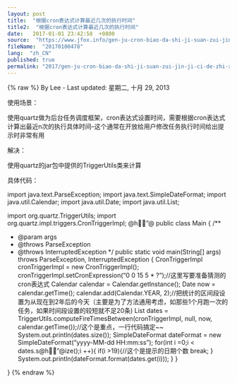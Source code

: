 ```yaml
---
layout: post
title:  "根据cron表达式计算最近几次的执行时间"
title2:  "根据cron表达式计算最近几次的执行时间"
date:   2017-01-01 23:42:58  +0800
source:  "https://www.jfox.info/gen-ju-cron-biao-da-shi-ji-suan-zui-jin-ji-ci-de-zhi-xing-shi-jian.html"
fileName:  "20170100478"
lang:  "zh_CN"
published: true
permalink: "2017/gen-ju-cron-biao-da-shi-ji-suan-zui-jin-ji-ci-de-zhi-xing-shi-jian.html"
---
```

{% raw %}
By Lee - Last updated: 星期二, 十月 29, 2013

使用场景：

使用quartz做为后台任务调度框架，cron表达式设置时间，需要根据cron表达式计算出最近n次的执行具体时间–这个通常在开放给用户修改任务执行时间给出提示时非常有用

解决：

使用quartz的jar包中提供的TriggerUtils类来计算

具体代码：

import java.text.ParseException;
import java.text.SimpleDateFormat;
import java.util.Calendar;
import java.util.Date;
import java.util.List;

import org.quartz.TriggerUtils;
import org.quartz.impl.triggers.CronTriggerImpl;
@h”@
public class Main {
/**
* @param args
* @throws ParseException 
* @throws InterruptedException 
*/
public static void main(String[] args) throws ParseException, InterruptedException {
CronTriggerImpl cronTriggerImpl = new CronTriggerImpl();
cronTriggerImpl.setCronExpression(“0 0 15 5 * ?”);//这里写要准备猜测的cron表达式
Calendar calendar = Calendar.getInstance();
Date now = calendar.getTime();
calendar.add(Calendar.YEAR, 2);//把统计的区间段设置为从现在到2年后的今天（主要是为了方法通用考虑，如那些1个月跑一次的任务，如果时间段设置的较短就不足20条)
List<Date> dates = TriggerUtils.computeFireTimesBetween(cronTriggerImpl, null, now, calendar.getTime());//这个是重点，一行代码搞定~~
System.out.println(dates.size());
SimpleDateFormat dateFormat = new SimpleDateFormat(“yyyy-MM-dd HH:mm:ss”);
for(int i =0;i < dates.s@h”@ize();i ++){
if(i >19){//这个是提示的日期个数
break;
}
System.out.println(dateFormat.format(dates.get(i)));
}
}

}
{% endraw %}
